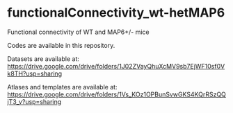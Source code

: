 # functionalConnectivity_wt-hetMAP6
Functional connectivity of WT and MAP6+/- mice

Codes are available in this repository.

Datasets are available at:
https://drive.google.com/drive/folders/1J02ZVayQhuXcMV9sb7EjWF10sf0Vk8TH?usp=sharing

Atlases and templates are available at:
https://drive.google.com/drive/folders/1Vs_KOz1OPBunSvwGKS4KQrRSzQQjT3_v?usp=sharing
